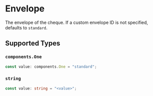 # Envelope

The envelope of the cheque. If a custom envelope ID is not specified, defaults to `standard`.


## Supported Types

### `components.One`

```typescript
const value: components.One = "standard";
```

### `string`

```typescript
const value: string = "<value>";
```

